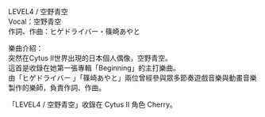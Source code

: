LEVEL4 / 空野青空  
Vocal：空野青空  
作詞、作曲：ヒゲドライバー・篠崎あやと  

樂曲介紹：  
突然在Cytus II世界出現的日本個人偶像，空野青空。  
這首是收錄在她第一張專輯「Beginning」的主打樂曲。  
由「ヒゲドライバー 」「篠崎あやと」兩位曾經參與眾多節奏遊戲音樂與動畫音樂製作的樂師，負責作詞、作曲。  

「LEVEL4 / 空野青空」收錄在 Cytus II 角色 Cherry。  